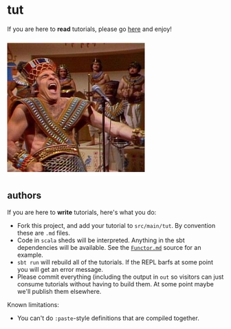 tut 
===

If you are here to **read** tutorials, please go [here](out) and enjoy!

![King Tut](tut.jpg)

authors
-------

If you are here to **write** tutorials, here's what you do:

- Fork this project, and add your tutorial to `src/main/tut`. By convention these are `.md` files.
- Code in `scala` sheds will be interpreted. Anything in the sbt dependencies will be available. See the [`Functor.md`](src/main/tut/Functor.md) source for an example.
- `sbt run` will rebuild all of the tutorials. If the REPL barfs at some point you will get an error message.
- Please commit everything (including the output in `out` so visitors can just consume tutorials without having to build them. At some point maybe we'll publish them elsewhere.

Known limitations:

- You can't do `:paste`-style definitions that are compiled together.

